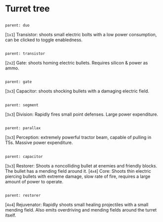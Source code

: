 # Turret tree

##
`parent: duo`

[`1x1`] Transistor: shoots small electric bolts with a low power consumption, can be clicked to toggle enabledness.

##
`parent: transistor`

[`2x2`] Gate: shoots homing electric bullets. Requires silicon & power as ammo.

##
`parent: gate`

[`3x3`] Capacitor: shoots shocking bullets with a damaging electric field.

##
`parent: segment`

[`3x3`] Division: Rapidly fires small point defenses. Large power expenditure.

##
`parent: parallax`

[`3x3`] Perception: extremely powerful tractor beam, capable of pulling in T5s. Massive power expenditure.

##
`parent: capacitor`

[`3x3`] Restorer: Shoots a noncolliding bullet at enemies and friendly blocks. The bullet has a mending field around it.
[`4x4`] Core: Shoots thin electric piercing bullets with extreme damage, slow rate of fire, requires a large amount of power to operate.

##
`parent: restorer`

[`4x4`] Rejuvenator: Rapidly shoots small healing projectiles with a small mending field. Also emits overdriving and mending fields around the turret itself.